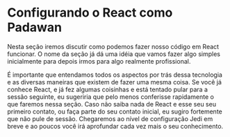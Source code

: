 # Configurando o React como Padawan

Nesta seção iremos discutir como podemos fazer nosso código em React funcionar. O nome da seção já dá uma idéia que vamos fazer algo simples inicialmente para depois irmos para algo realmente profissional. 
<!--Melhorar isso aqui-->
É importante que entendamos todos os aspectos por trás dessa tecnologia e as diversas maneiras que existem de fazer uma mesma coisa. Se você já conhece React, e já fez algumas coisinhas e está tentado pular para a sessão seguinte, eu sugeriria que pelo menos conferisse rapidamente o que faremos nessa seção. Caso não saiba nada de React e esse seu seu primeiro contato, ou faça parte do seu contato inicial, eu sugiro fortemente que não pule de sessão. Chegaremos ao nível de configuração Jedi em breve e ao poucos você irá aprofundar cada vez mais o seu conhecimento. 